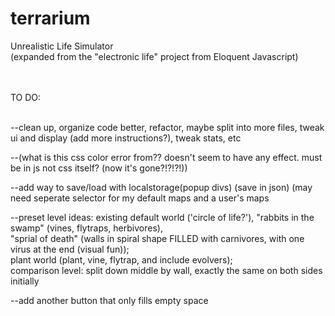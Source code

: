 terrarium
=========

Unrealistic Life Simulator<br>
(expanded from the "electronic life" project from Eloquent Javascript)<br><br><br>


TO DO:<br><br>


--clean up, organize code better, refactor, maybe split into more files, tweak ui and display (add more instructions?), tweak stats, etc<br>


--(what is this css color error from?? doesn't seem to have any effect.  must be in js not css itself? (now it's gone?!?!?!))<br>



--add way to save/load with localstorage(popup divs) (save in json)  (may need seperate selector for my default maps and a user's maps<br>

--preset level ideas:  existing default world ('circle of life?'), "rabbits in the swamp" (vines, flytraps, herbivores),<br>
                       "sprial of death" (walls in spiral shape FILLED with carnivores, with one virus at the end (visual fun));<br>
                       plant world (plant, vine, flytrap, and include evolvers);<br>
                       comparison level: split down middle by wall, exactly the same on both sides initially<br>
 




--add another button that only fills empty space

